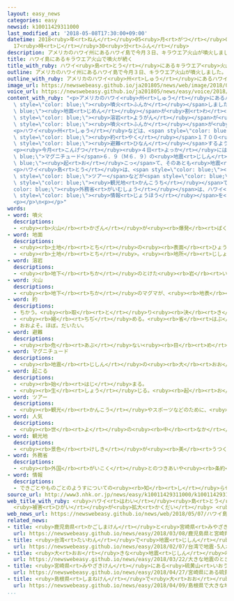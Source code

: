 ```yaml
---
layout: easy_news
categories: easy
newsid: k10011429311000
last_modified_at: '2018-05-08T17:30:00+09:00'
datetime: 2018<ruby>年<rt>ねん</rt></ruby>05<ruby>月<rt>がつ</rt></ruby>08<ruby>日<rt>にち</rt></ruby>
  17<ruby>時<rt>じ</rt></ruby>30<ruby>分<rt>ふん</rt></ruby>
description: アメリカのハワイ州にあるハワイ島で今月３日、キラウエア火山が噴火しました。
title: ハワイ島にあるキラウエア火山で噴火が続く
title_with_ruby: ハワイ<ruby>島<rt>とう</rt></ruby>にあるキラウエア<ruby>火山<rt>かざん</rt></ruby>で<ruby>噴火<rt>ふんか</rt></ruby>が<ruby>続<rt>つづ</rt></ruby>く
outline: アメリカのハワイ州にあるハワイ島で今月３日、キラウエア火山が噴火しました。
outline_with_ruby: アメリカのハワイ<ruby>州<rt>しゅう</rt></ruby>にあるハワイ<ruby>島<rt>とう</rt></ruby>で<ruby>今月<rt>こんげつ</rt></ruby><ruby>３日<rt>みっか</rt></ruby>、キラウエア<ruby>火山<rt>かざん</rt></ruby>が<ruby>噴火<rt>ふんか</rt></ruby>しました。
image_url: https://newswebeasy.github.io/ja201805/news/web/image/2018/05/07/K10011429311_1805071143_1805071144_01_02.jpg
voice_url: https://newswebeasy.github.io/ja201805/news/easy/voice/2018/05/08/k10011429311000.mp4
content_with_ruby: "<p>アメリカのハワイ<ruby>州<rt>しゅう</rt></ruby>にあるハワイ<ruby>島<rt>とう</rt></ruby>で<ruby>今月<rt>こんげつ</rt></ruby><ruby>３日<rt>みっか</rt></ruby>、キラウエア<ruby>火山<rt>かざん</rt></ruby>が<span\
  \ style=\"color: blue;\"><ruby>噴火<rt>ふんか</rt></ruby></span>しました。<span style=\"color:\
  \ blue;\"><ruby>地面<rt>じめん</rt></ruby></span>が<ruby>割<rt>わ</rt></ruby>れた<ruby>所<rt>ところ</rt></ruby>から<span\
  \ style=\"color: blue;\"><ruby>溶岩<rt>ようがん</rt></ruby></span>が<ruby>出<rt>で</rt></ruby>て、２６<ruby>軒<rt>けん</rt></ruby>の<ruby>家<rt>いえ</rt></ruby>が<ruby>焼<rt>や</rt></ruby>けました。<ruby>体<rt>からだ</rt></ruby>に<ruby>悪<rt>わる</rt></ruby>いガスも<ruby>出<rt>で</rt></ruby>ていて、しばらく<span\
  \ style=\"color: blue;\"><ruby>噴火<rt>ふんか</rt></ruby></span>が<ruby>続<rt>つづ</rt></ruby>きそうです。</p>\n\
  <p>ハワイ<ruby>州<rt>しゅう</rt></ruby>などは、<span style=\"color: blue;\"><ruby>火山<rt>かざん</rt></ruby></span>の<ruby>近<rt>ちか</rt></ruby>くに<ruby>住<rt>す</rt></ruby>んでいる<span\
  \ style=\"color: blue;\"><ruby>約<rt>やく</rt></ruby></span>１７００<ruby>人<rt>にん</rt></ruby>に、<span\
  \ style=\"color: blue;\"><ruby>避難<rt>ひなん</rt></ruby></span>するように<ruby>言<rt>い</rt></ruby>いました。</p>\n\
  <p><ruby>今月<rt>こんげつ</rt></ruby><ruby>４日<rt>よっか</rt></ruby>には<span style=\"color:\
  \ blue;\">マグニチュード</span>６．９（Ｍ６．９）の<ruby>地震<rt>じしん</rt></ruby>が<span style=\"color:\
  \ blue;\"><ruby>起<rt>お</rt></ruby>こっ</span>て、そのあとも<ruby>地震<rt>じしん</rt></ruby>が<ruby>続<rt>つづ</rt></ruby>いています。</p>\n\
  <p>ハワイ<ruby>島<rt>とう</rt></ruby>は、<span style=\"color: blue;\"><ruby>火山<rt>かざん</rt></ruby></span>を<ruby>見<rt>み</rt></ruby>る<span\
  \ style=\"color: blue;\">ツアー</span>などが<span style=\"color: blue;\"><ruby>人気<rt>にんき</rt></ruby></span>の<span\
  \ style=\"color: blue;\"><ruby>観光地<rt>かんこうち</rt></ruby></span>です。<span style=\"\
  color: blue;\"><ruby>外務省<rt>がいむしょう</rt></ruby></span>は、ハワイ<ruby>島<rt>とう</rt></ruby>に<ruby>行<rt>い</rt></ruby>く<ruby>予定<rt>よてい</rt></ruby>の<ruby>人<rt>ひと</rt></ruby>は<ruby>新<rt>あたら</rt></ruby>しい<span\
  \ style=\"color: blue;\"><ruby>情報<rt>じょうほう</rt></ruby></span>を<ruby>調<rt>しら</rt></ruby>べて、<ruby>安全<rt>あんぜん</rt></ruby>に<ruby>気<rt>き</rt></ruby>をつけるように<ruby>言<rt>い</rt></ruby>っています。</p>\n\
  <p></p>\n<p></p>"
words:
- word: 噴火
  descriptions:
  - <ruby><rb>火山</rb><rt>かざん</rt></ruby>が<ruby><rb>爆発</rb><rt>ばくはつ</rt></ruby>して、とけた<ruby><rb>溶岩</rb><rt>ようがん</rt></ruby>や、<ruby><rb>火山灰</rb><rt>かざんばい</rt></ruby>・<ruby><rb>水蒸気</rb><rt>すいじょうき</rt></ruby>・ガスをふき<ruby><rb>出</rb><rt>だ</rt></ruby>すこと。
- word: 地面
  descriptions:
  - <ruby><rb>土地</rb><rt>とち</rt></ruby>の<ruby><rb>表面</rb><rt>ひょうめん</rt></ruby>。<ruby><rb>土</rb><rt>つち</rt></ruby>の<ruby><rb>上</rb><rt>うえ</rt></ruby>。<ruby><rb>地上</rb><rt>ちじょう</rt></ruby>。<ruby><rb>地</rb><rt>じ</rt></ruby>べた。
  - <ruby><rb>土地</rb><rt>とち</rt></ruby>。<ruby><rb>地所</rb><rt>じしょ</rt></ruby>。
- word: 溶岩
  descriptions:
  - <ruby><rb>地下</rb><rt>ちか</rt></ruby>のとけた<ruby><rb>岩</rb><rt>いわ</rt></ruby>が、<ruby><rb>火山</rb><rt>かざん</rt></ruby>の<ruby><rb>噴火</rb><rt>ふんか</rt></ruby>で<ruby><rb>地上</rb><rt>ちじょう</rt></ruby>に<ruby><rb>流</rb><rt>なが</rt></ruby>れ<ruby><rb>出</rb><rt>で</rt></ruby>たもの。また、それが<ruby><rb>冷</rb><rt>ひ</rt></ruby>えて<ruby><rb>固</rb><rt>かた</rt></ruby>まった<ruby><rb>岩</rb><rt>いわ</rt></ruby>。
- word: 火山
  descriptions:
  - <ruby><rb>地下</rb><rt>ちか</rt></ruby>のマグマが、<ruby><rb>地表</rb><rt>ちひょう</rt></ruby>にふき<ruby><rb>出</rb><rt>だ</rt></ruby>して<ruby><rb>山</rb><rt>やま</rt></ruby>となっている<ruby><rb>所</rb><rt>ところ</rt></ruby>。
- word: 約
  descriptions:
  - ちかう。<ruby><rb>取</rb><rt>と</rt></ruby>り<ruby><rb>決</rb><rt>き</rt></ruby>める。
  - <ruby><rb>縮</rb><rt>ちぢ</rt></ruby>める。<ruby><rb>省</rb><rt>はぶ</rt></ruby>く。<ruby><rb>簡単</rb><rt>かんたん</rt></ruby>にする。
  - おおよそ。ほぼ。だいたい。
- word: 避難
  descriptions:
  - <ruby><rb>危</rb><rt>あぶ</rt></ruby>ない<ruby><rb>目</rb><rt>め</rt></ruby>にあわないように、にげること。
- word: マグニチュード
  descriptions:
  - <ruby><rb>地震</rb><rt>じしん</rt></ruby>の<ruby><rb>大</rb><rt>おお</rt></ruby>きさの<ruby><rb>単位</rb><rt>たんい</rt></ruby>。
- word: 起こる
  descriptions:
  - <ruby><rb>始</rb><rt>はじ</rt></ruby>まる。
  - <ruby><rb>生</rb><rt>しょう</rt></ruby>じる。<ruby><rb>起</rb><rt>お</rt></ruby>きる。
- word: ツアー
  descriptions:
  - <ruby><rb>観光</rb><rt>かんこう</rt></ruby>やスポーツなどのために、<ruby><rb>団体</rb><rt>だんたい</rt></ruby>で<ruby><rb>行</rb><rt>い</rt></ruby>く<ruby><rb>旅行</rb><rt>りょこう</rt></ruby>。
- word: 人気
  descriptions:
  - <ruby><rb>世</rb><rt>よ</rt></ruby>の<ruby><rb>中</rb><rt>なか</rt></ruby>の<ruby><rb>人</rb><rt>ひと</rt></ruby>たちのよい<ruby><rb>評判</rb><rt>ひょうばん</rt></ruby>。
- word: 観光地
  descriptions:
  - <ruby><rb>景色</rb><rt>けしき</rt></ruby>が<ruby><rb>美</rb><rt>うつく</rt></ruby>しかったり、<ruby><rb>名所</rb><rt>めいしょ</rt></ruby>があったりして、<ruby><rb>多</rb><rt>おお</rt></ruby>くの<ruby><rb>人々</rb><rt>ひとびと</rt></ruby>が<ruby><rb>見物</rb><rt>けんぶつ</rt></ruby>に<ruby><rb>集</rb><rt>あつ</rt></ruby>まる<ruby><rb>所</rb><rt>ところ</rt></ruby>。
- word: 外務省
  descriptions:
  - <ruby><rb>外国</rb><rt>がいこく</rt></ruby>とのつきあいや<ruby><rb>条約</rb><rt>じょうやく</rt></ruby>の<ruby><rb>取</rb><rt>と</rt></ruby>り<ruby><rb>決</rb><rt>き</rt></ruby>めなどの<ruby><rb>仕事</rb><rt>しごと</rt></ruby>をする<ruby><rb>国</rb><rt>くに</rt></ruby>の<ruby><rb>役所</rb><rt>やくしょ</rt></ruby>。
- word: 情報
  descriptions:
  - できごとやものごとのようすについての<ruby><rb>知</rb><rt>し</rt></ruby>らせ。
source_url: http://www3.nhk.or.jp/news/easy/k10011429311000/k10011429311000.html
web_title_with_ruby: <ruby>ハワイ<rt>はわい</rt></ruby><ruby>島<rt>とう</rt></ruby><ruby>キラウエア<rt>きらうえあ</rt></ruby><ruby>火山<rt>かざん</rt></ruby><ruby>噴火<rt>ふんか</rt></ruby>
  <ruby>被害<rt>ひがい</rt></ruby>が<ruby>拡大<rt>かくだい</rt></ruby> <ruby>住宅<rt>じゅうたく</rt></ruby>26<ruby>棟<rt>むね</rt></ruby><ruby>焼<rt>や</rt></ruby>ける
web_news_url: https://newswebeasy.github.io/news/web/2018/05/07/ハワイ島キラウエア火山噴火-被害が拡大-住宅26棟焼ける
related_news:
- title: <ruby>鹿児島県<rt>かごしまけん</rt></ruby>と<ruby>宮崎県<rt>みやざきけん</rt></ruby>の<ruby>間<rt>あいだ</rt></ruby>にある<ruby>新燃岳<rt>しんもえだけ</rt></ruby>　<ruby>噴火<rt>ふんか</rt></ruby>が<ruby>続<rt>つづ</rt></ruby>く
  url: https://newswebeasy.github.io/news/easy/2018/03/08/鹿児島県と宮崎県の間にある新燃岳-噴火が続く
- title: <ruby>台湾<rt>たいわん</rt></ruby>で<ruby>地震<rt>じしん</rt></ruby>　５<ruby>人<rt>にん</rt></ruby>が<ruby>亡<rt>な</rt></ruby>くなって２５０<ruby>人<rt>にん</rt></ruby><ruby>以上<rt>いじょう</rt></ruby>がけがをする
  url: https://newswebeasy.github.io/news/easy/2018/02/07/台湾で地震-5人が亡くなって250人以上がけがをする
- title: <ruby>大<rt>おお</rt></ruby>きな<ruby>地震<rt>じしん</rt></ruby>のときは<ruby>緊急地震速報<rt>きんきゅうじしんそくほう</rt></ruby>に<ruby>続<rt>つづ</rt></ruby>きの<ruby>情報<rt>じょうほう</rt></ruby>が<ruby>出<rt>で</rt></ruby>る
  url: https://newswebeasy.github.io/news/easy/2018/03/22/大きな地震のときは緊急地震速報に続きの情報が出る
- title: <ruby>宮崎県<rt>みやざきけん</rt></ruby>にある<ruby>硫黄山<rt>いおうやま</rt></ruby>で２<ruby>回<rt>かい</rt></ruby><ruby>目<rt>め</rt></ruby>の<ruby>噴火<rt>ふんか</rt></ruby>
  url: https://newswebeasy.github.io/news/easy/2018/04/27/宮崎県にある硫黄山で2回目の噴火
- title: <ruby>島根県<rt>しまねけん</rt></ruby>で<ruby>大<rt>おお</rt></ruby>きな<ruby>地震<rt>じしん</rt></ruby>
  url: https://newswebeasy.github.io/news/easy/2018/04/09/島根県で大きな地震
...
```

